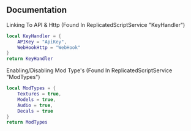 ## Documentation


Linking To API & Http (Found In ReplicatedScriptService "KeyHandler")
```lua
local KeyHandler = {
	APIKey = "ApiKey",
	WebHookHttp = "WebHook"
}
return KeyHandler
```

Enabling/Disabling Mod Type's (Found In ReplicatedScriptService "ModTypes")
```lua
local ModTypes = {
	Textures = true,
	Models = true,
	Audio = true,
	Decals = true
}
return ModTypes
```
